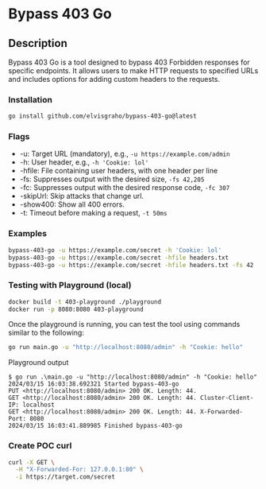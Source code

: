 # Bypass 403 Go

## Description

Bypass 403 Go is a tool designed to bypass 403 Forbidden responses for specific endpoints. It allows users to make HTTP requests to specified URLs and includes options for adding custom headers to the requests.

### Installation

```bash
go install github.com/elvisgraho/bypass-403-go@latest
```

### Flags

* -u: Target URL (mandatory), e.g., ```-u https://example.com/admin```
* -h: User header, e.g., ```-h 'Cookie: lol'```
* -hfile: File containing user headers, with one header per line
* -fs: Suppresses output with the desired size, ```-fs 42,205```
* -fc: Suppresses output with the desired response code, ```-fc 307```
* -skipUrl: Skip attacks that change url.
* -show400: Show all 400 errors.
* -t: Timeout before making a request, ```-t 50ms```

### Examples

```sh
bypass-403-go -u https://example.com/secret -h 'Cookie: lol'
bypass-403-go -u https://example.com/secret -hfile headers.txt
bypass-403-go -u https://example.com/secret -hfile headers.txt -fs 42
```

### Testing with Playground (local)

```sh
docker build -t 403-playground ./playground
docker run -p 8080:8080 403-playground
```

Once the playground is running, you can test the tool using commands similar to the following:

```sh
go run main.go -u "http://localhost:8080/admin" -h "Cookie: hello"
```

Playground output

```console
$ go run .\main.go -u "http://localhost:8080/admin" -h "Cookie: hello"
2024/03/15 16:03:38.692321 Started bypass-403-go
PUT <http://localhost:8080/admin> 200 OK. Length: 44.
GET <http://localhost:8080/admin> 200 OK. Length: 44. Cluster-Client-IP: localhost
GET <http://localhost:8080/admin> 200 OK. Length: 44. X-Forwarded-Port: 8080
2024/03/15 16:03:41.889985 Finished bypass-403-go
```

### Create POC curl

```sh
curl -X GET \
  -H "X-Forwarded-For: 127.0.0.1:80" \
  -i https://target.com/secret
```
